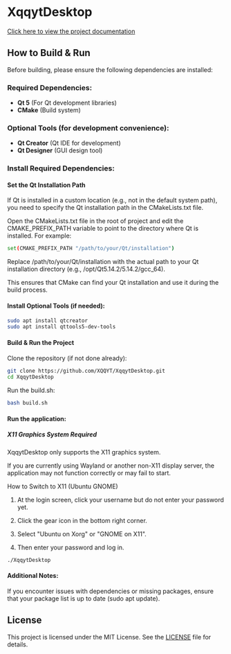 # XqqytDesktop

[Click here to view the project documentation](https://deepwiki.com/XQQYT/XqqytDesktop)

## How to Build & Run

Before building, please ensure the following dependencies are installed:

### Required Dependencies:
- **Qt 5** (For Qt development libraries)
- **CMake** (Build system)

### Optional Tools (for development convenience):
- **Qt Creator** (Qt IDE for development)
- **Qt Designer** (GUI design tool)

### Install Required Dependencies:
#### Set the Qt Installation Path

If Qt is installed in a custom location (e.g., not in the default system path), you need to specify the Qt installation path in the CMakeLists.txt file.

Open the CMakeLists.txt file in the root of project and edit the CMAKE_PREFIX_PATH variable to point to the directory where Qt is installed. For example:

```bash
set(CMAKE_PREFIX_PATH "/path/to/your/Qt/installation")
```
Replace /path/to/your/Qt/installation with the actual path to your Qt installation directory (e.g., /opt/Qt5.14.2/5.14.2/gcc_64).

This ensures that CMake can find your Qt installation and use it during the build process.

#### Install Optional Tools (if needed):

```bash
sudo apt install qtcreator
sudo apt install qttools5-dev-tools
```
#### Build & Run the Project
Clone the repository (if not done already):

```bash
git clone https://github.com/XQQYT/XqqytDesktop.git
cd XqqytDesktop
```
Run the build.sh:

```bash
bash build.sh
```

#### Run the application:
##### X11 Graphics System Required
XqqytDesktop only supports the X11 graphics system.

If you are currently using Wayland or another non-X11 display server, the application may not function correctly or may fail to start.

How to Switch to X11 (Ubuntu GNOME)
1. At the login screen, click your username but do not enter your password yet.

2. Click the gear icon in the bottom right corner.

3. Select "Ubuntu on Xorg" or "GNOME on X11".

4. Then enter your password and log in.

```bash
./XqqytDesktop
```
#### Additional Notes:
If you encounter issues with dependencies or missing packages, ensure that your package list is up to date (sudo apt update).

## License

This project is licensed under the MIT License. See the [LICENSE](LICENSE) file for details.
